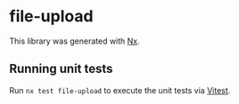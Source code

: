 # file-upload

This library was generated with [Nx](https://nx.dev).

## Running unit tests

Run `nx test file-upload` to execute the unit tests via [Vitest](https://vitest.dev/).
